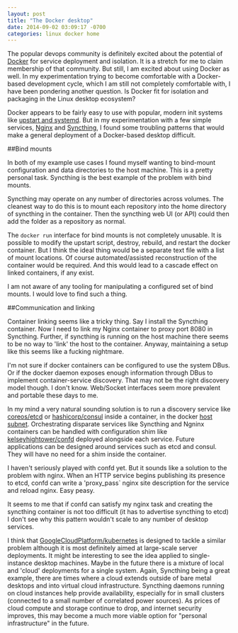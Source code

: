 ```yaml
---
layout: post
title: "The Docker desktop"
date: 2014-09-02 03:09:17 -0700
categories: linux docker home
---
```

The popular devops community is definitely excited about the potential of
[Docker](https://www.docker.com/) for service deployment and isolation.  It is
a stretch for me to claim membership of that community.  But still, I am
excited about using Docker as well.  In my experimentation trying to become
comfortable with a Docker-based development cycle, which I am still not
completely comfortable with, I have been pondering another question.  Is Docker
fit for isolation and packaging in the Linux desktop ecosystem?

Docker appears to be fairly easy to use with popular, modern init systems like
[upstart and systemd](https://docs.docker.com/articles/host_integration/).  But
in my experimentation with a few simple services,
[Nginx](https://registry.hub.docker.com/_/nginx/) and
[Syncthing](https://registry.hub.docker.com/u/ncadou/syncthing/), I found some
troubling patterns that would make a general deployment of a Docker-based
desktop difficult.

##Bind mounts

In both of my example use cases I found myself wanting to bind-mount
configuration and data directories to the host machine.  This is a pretty
personal task.  Syncthing is the best example of the problem with bind mounts.

Syncthing may operate on any number of directories across volumes.  The
cleanest way to do this is to mount each repository into the home directory of
syncthing in the container.  Then the syncthing web UI (or API) could then add
the folder as a repository as normal.

The `docker run` interface for bind mounts is not completely unusable.  It is
possible to modify the upstart script, destroy, rebuild, and restart the docker
container.  But I think the ideal thing would be a separate text file with a
list of mount locations. Of course automated/assisted reconstruction of the
container would be required.  And this would lead to a cascade effect on linked
containers, if any exist.

I am not aware of any tooling for manipulating a configured set of bind mounts.
I would love to find such a thing.

##Communication and linking

Container linking seems like a tricky thing.  Say I install the Syncthing
container.  Now I need to link my Nginx container to proxy port 8080 in
Syncthing.  Further, if syncthing is running on the host machine there seems to
be no way to 'link' the host to the container.  Anyway, maintaining a setup
like this seems like a fucking nightmare.

I'm not sure if docker containers can be configured to use the system DBus.  Or
if the docker daemon exposes enough information through DBus to implement
container-service discovery.  That may not be the right discovery model though.
I don't know.  Web/Socket interfaces seem more prevalent and portable these
days to me.

In my mind a very natural sounding solution is to run a discovery service like
[coreos/etcd](https://github.com/coreos/etcd) or
[hashicorp/consul](https://github.com/hashicorp/consul) inside a container, in
the docker [host subnet](https://docs.docker.com/articles/networking/).
Orchestrating disparate services like Syncthing and Ngninx containers can be
handled with configuration shim like
[kelseyhightower/confd](https://github.com/kelseyhightower/confd) deployed
alongside each service.  Future applications can be designed around services
such as etcd and consul.  They will have no need for a shim inside the
container.

I haven't seriously played with confd yet.  But it sounds like a solution to
the problem with nginx.  When an HTTP service begins publishing its presence to
etcd, confd can write a 'proxy_pass` nginx site description for the service and
reload nginx.  Easy peasy.

It seems to me that if confd can satisfy my nginx task and creating the
syncthing container is not too difficult (it has to advertise syncthing to
etcd) I don't see why this pattern wouldn't scale to any number of desktop
services.

I think that
[GoogleCloudPlatform/kubernetes](https://github.com/GoogleCloudPlatform/kubernetes)
is designed to tackle a similar problem although it is most definitely aimed at
large-scale server deployments.  It might be interesting to see the idea
applied to single-instance desktop machines.  Maybe in the future there is a
mixture of local and 'cloud' deployments for a single system.  Again, Syncthing
being a great example, there are times where a cloud extends outside of bare
metal desktops and into virtual cloud infrastructure.  Syncthing daemons
running on cloud instances help provide availability, especially for in small
clusters (connected to a small number of correlated power sources).  As prices
of cloud compute and storage continue to drop, and internet security improves,
this may become a much more viable option for "personal infrastructure" in the
future.
